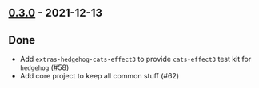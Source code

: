 ## [0.3.0](https://github.com/kevin-lee/extras/issues?utf8=%E2%9C%93&q=is%3Aissue+is%3Aclosed+-label%3Ainvalid+milestone%3Amilestone3) - 2021-12-13

## Done
* Add `extras-hedgehog-cats-effect3` to provide `cats-effect3` test kit for `hedgehog` (#58)
* Add core project to keep all common stuff (#62)
